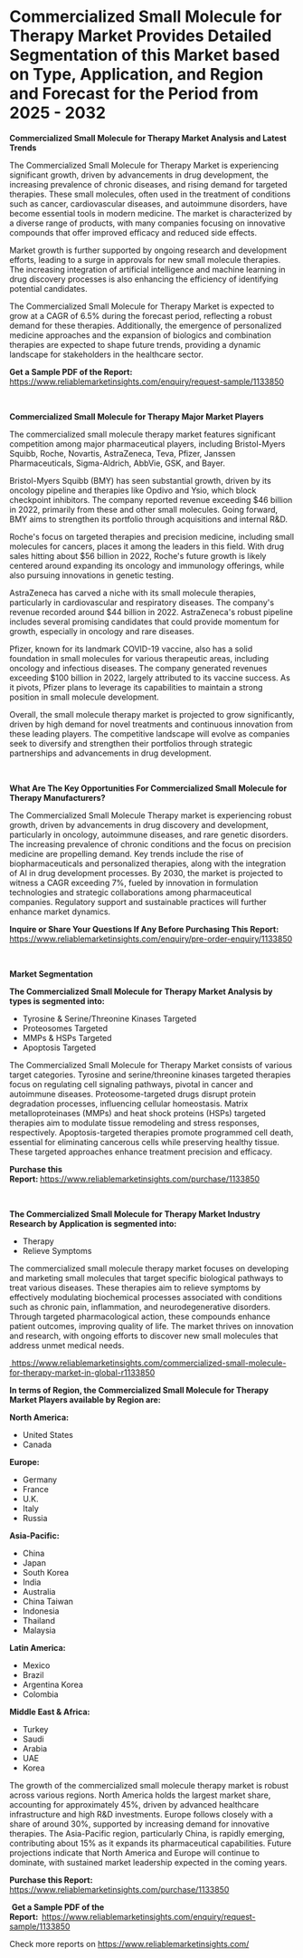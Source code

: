 <p><h1>Commercialized Small Molecule for Therapy Market Provides Detailed Segmentation of this Market based on Type, Application, and Region and Forecast for the Period from 2025 - 2032</h1></p><p><strong>Commercialized Small Molecule for Therapy Market Analysis and Latest Trends</strong></p>
<p><p>The Commercialized Small Molecule for Therapy Market is experiencing significant growth, driven by advancements in drug development, the increasing prevalence of chronic diseases, and rising demand for targeted therapies. These small molecules, often used in the treatment of conditions such as cancer, cardiovascular diseases, and autoimmune disorders, have become essential tools in modern medicine. The market is characterized by a diverse range of products, with many companies focusing on innovative compounds that offer improved efficacy and reduced side effects.</p><p>Market growth is further supported by ongoing research and development efforts, leading to a surge in approvals for new small molecule therapies. The increasing integration of artificial intelligence and machine learning in drug discovery processes is also enhancing the efficiency of identifying potential candidates. </p><p>The Commercialized Small Molecule for Therapy Market is expected to grow at a CAGR of 6.5% during the forecast period, reflecting a robust demand for these therapies. Additionally, the emergence of personalized medicine approaches and the expansion of biologics and combination therapies are expected to shape future trends, providing a dynamic landscape for stakeholders in the healthcare sector.</p></p>
<p><strong>Get a Sample PDF of the Report:&nbsp;</strong> <a href="https://www.reliablemarketinsights.com/enquiry/request-sample/1133850?utm_campaign=2717&utm_medium=2&utm_source=Github&utm_content=ia&utm_term=25032025&utm_id=commercialized-small-molecule-for-therapy">https://www.reliablemarketinsights.com/enquiry/request-sample/1133850</a></p>
<p>&nbsp;</p>
<p><strong>Commercialized Small Molecule for Therapy Major Market Players</strong></p>
<p><p>The commercialized small molecule therapy market features significant competition among major pharmaceutical players, including Bristol-Myers Squibb, Roche, Novartis, AstraZeneca, Teva, Pfizer, Janssen Pharmaceuticals, Sigma-Aldrich, AbbVie, GSK, and Bayer.</p><p>Bristol-Myers Squibb (BMY) has seen substantial growth, driven by its oncology pipeline and therapies like Opdivo and Ysio, which block checkpoint inhibitors. The company reported revenue exceeding $46 billion in 2022, primarily from these and other small molecules. Going forward, BMY aims to strengthen its portfolio through acquisitions and internal R&D.</p><p>Roche's focus on targeted therapies and precision medicine, including small molecules for cancers, places it among the leaders in this field. With drug sales hitting about $56 billion in 2022, Roche's future growth is likely centered around expanding its oncology and immunology offerings, while also pursuing innovations in genetic testing.</p><p>AstraZeneca has carved a niche with its small molecule therapies, particularly in cardiovascular and respiratory diseases. The company's revenue recorded around $44 billion in 2022. AstraZeneca's robust pipeline includes several promising candidates that could provide momentum for growth, especially in oncology and rare diseases.</p><p>Pfizer, known for its landmark COVID-19 vaccine, also has a solid foundation in small molecules for various therapeutic areas, including oncology and infectious diseases. The company generated revenues exceeding $100 billion in 2022, largely attributed to its vaccine success. As it pivots, Pfizer plans to leverage its capabilities to maintain a strong position in small molecule development.</p><p>Overall, the small molecule therapy market is projected to grow significantly, driven by high demand for novel treatments and continuous innovation from these leading players. The competitive landscape will evolve as companies seek to diversify and strengthen their portfolios through strategic partnerships and advancements in drug development.</p></p>
<p>&nbsp;</p>
<p><strong>What Are The Key Opportunities For Commercialized Small Molecule for Therapy Manufacturers?</strong></p>
<p><p>The Commercialized Small Molecule Therapy market is experiencing robust growth, driven by advancements in drug discovery and development, particularly in oncology, autoimmune diseases, and rare genetic disorders. The increasing prevalence of chronic conditions and the focus on precision medicine are propelling demand. Key trends include the rise of biopharmaceuticals and personalized therapies, along with the integration of AI in drug development processes. By 2030, the market is projected to witness a CAGR exceeding 7%, fueled by innovation in formulation technologies and strategic collaborations among pharmaceutical companies. Regulatory support and sustainable practices will further enhance market dynamics.</p></p>
<p><strong>Inquire or Share Your Questions If Any Before Purchasing This Report:</strong> <a href="https://www.reliablemarketinsights.com/enquiry/pre-order-enquiry/1133850?utm_campaign=2717&utm_medium=2&utm_source=Github&utm_content=ia&utm_term=25032025&utm_id=commercialized-small-molecule-for-therapy">https://www.reliablemarketinsights.com/enquiry/pre-order-enquiry/1133850</a></p>
<p>&nbsp;</p>
<p><strong>Market Segmentation</strong></p>
<p><strong>The Commercialized Small Molecule for Therapy Market Analysis by types is segmented into:</strong></p>
<p><ul><li>Tyrosine & Serine/Threonine Kinases Targeted</li><li>Proteosomes Targeted</li><li>MMPs & HSPs Targeted</li><li>Apoptosis Targeted</li></ul></p>
<p><p>The Commercialized Small Molecule for Therapy Market consists of various target categories. Tyrosine and serine/threonine kinases targeted therapies focus on regulating cell signaling pathways, pivotal in cancer and autoimmune diseases. Proteosome-targeted drugs disrupt protein degradation processes, influencing cellular homeostasis. Matrix metalloproteinases (MMPs) and heat shock proteins (HSPs) targeted therapies aim to modulate tissue remodeling and stress responses, respectively. Apoptosis-targeted therapies promote programmed cell death, essential for eliminating cancerous cells while preserving healthy tissue. These targeted approaches enhance treatment precision and efficacy.</p></p>
<p><strong>Purchase this Report:&nbsp;</strong><a href="https://www.reliablemarketinsights.com/purchase/1133850?utm_campaign=2717&utm_medium=2&utm_source=Github&utm_content=ia&utm_term=25032025&utm_id=commercialized-small-molecule-for-therapy">https://www.reliablemarketinsights.com/purchase/1133850</a></p>
<p>&nbsp;</p>
<p><strong>The Commercialized Small Molecule for Therapy Market Industry Research by Application is segmented into:</strong></p>
<p><ul><li>Therapy</li><li>Relieve Symptoms</li></ul></p>
<p><p>The commercialized small molecule therapy market focuses on developing and marketing small molecules that target specific biological pathways to treat various diseases. These therapies aim to relieve symptoms by effectively modulating biochemical processes associated with conditions such as chronic pain, inflammation, and neurodegenerative disorders. Through targeted pharmacological action, these compounds enhance patient outcomes, improving quality of life. The market thrives on innovation and research, with ongoing efforts to discover new small molecules that address unmet medical needs.</p></p>
<p><a href="https://www.reliablemarketinsights.com/commercialized-small-molecule-for-therapy-market-in-global-r1133850?utm_campaign=2717&utm_medium=2&utm_source=Github&utm_content=ia&utm_term=25032025&utm_id=commercialized-small-molecule-for-therapy">&nbsp;https://www.reliablemarketinsights.com/commercialized-small-molecule-for-therapy-market-in-global-r1133850</a></p>
<p><strong>In terms of Region, the Commercialized Small Molecule for Therapy Market Players available by Region are:</strong></p>
<p>
    <p> <strong> North America: </strong>
        <ul>
            <li>United States</li>
            <li>Canada</li>
        </ul>
        </p> 
    <p> <strong> Europe: </strong>
        <ul>
            <li>Germany</li>
            <li>France</li>
            <li>U.K.</li>
            <li>Italy</li>
            <li>Russia</li>
        </ul>
        </p> 
    <p> <strong> Asia-Pacific: </strong>
        <ul>
            <li>China</li>
            <li>Japan</li>
            <li>South Korea</li>
            <li>India</li>
            <li>Australia</li>
            <li>China Taiwan</li>
            <li>Indonesia</li>
            <li>Thailand</li>
            <li>Malaysia</li>
        </ul>
        </p> 
    <p> <strong> Latin America: </strong>
        <ul>
            <li>Mexico</li>
            <li>Brazil</li>
            <li>Argentina Korea</li>
            <li>Colombia</li>
        </ul>
        </p> 
    <p> <strong> Middle East & Africa: </strong>
        <ul>
            <li>Turkey</li>
            <li>Saudi</li>
            <li>Arabia</li>
            <li>UAE</li>
            <li>Korea</li>
        </ul>
    </p>
    </p>
<p><p>The growth of the commercialized small molecule therapy market is robust across various regions. North America holds the largest market share, accounting for approximately 45%, driven by advanced healthcare infrastructure and high R&D investments. Europe follows closely with a share of around 30%, supported by increasing demand for innovative therapies. The Asia-Pacific region, particularly China, is rapidly emerging, contributing about 15% as it expands its pharmaceutical capabilities. Future projections indicate that North America and Europe will continue to dominate, with sustained market leadership expected in the coming years.</p></p>
<p><strong>Purchase this Report: </strong><a href="https://www.reliablemarketinsights.com/purchase/1133850?utm_campaign=2717&utm_medium=2&utm_source=Github&utm_content=ia&utm_term=25032025&utm_id=commercialized-small-molecule-for-therapy">https://www.reliablemarketinsights.com/purchase/1133850</a></p>
<p>&nbsp;<strong>Get a Sample PDF of the Report:&nbsp;&nbsp;</strong><a href="https://www.reliablemarketinsights.com/enquiry/request-sample/1133850?utm_campaign=2717&utm_medium=2&utm_source=Github&utm_content=ia&utm_term=25032025&utm_id=commercialized-small-molecule-for-therapy">https://www.reliablemarketinsights.com/enquiry/request-sample/1133850</a></p>
<p><strong></strong></p>
<p>Check more reports on <a href="https://www.reliablemarketinsights.com/?utm_campaign=2717&utm_medium=2&utm_source=Github&utm_content=ia&utm_term=25032025&utm_id=commercialized-small-molecule-for-therapy">https://www.reliablemarketinsights.com/</a></p>